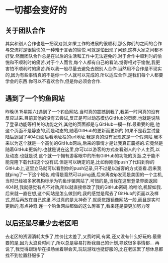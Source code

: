 # 一切都会变好的

## 关于团队合作

其实和别人合作也是一把双刃剑,如果工作的进展的很顺利,那么你们的之间的合作与交流将是很愉快的.一种难于言表的愉悦.可就是怕出现了问题,这样大家之间都不好受.然而团队合作总是在以后的生活和工作中无法避免的.对于合作中顺利时的愉悦和不顺利时的痛苦.对于个人而言,每个人都有自己的看法.觉得相对于愉悦,我更害怕不顺利时的痛苦.所以我一般尽量去避免去跟别人合作.当然用不合作是不现实的,因为有些事情真的不是你一个人就可以完成的.所以适应合作,是我们每个人都要学会的东西.你可以不喜欢合作,但是你必须会合作.

## 遇到了一个钓鱼网站

昨晚(6.15星期六)遇到了一个钓鱼网站.当时真的震撼到我了,我第一时间真的没有反应过来.目前其他的没有去尝试,反正是可以动态模仿GitHub的页面.也就是说除了登录功能等相关的功能之外,其他的页面都是与GitHub一模一样.最重要的是,他这个页面不是静态的,而是动态的,随着GitHub的更新而更新的.如果不是我尝试登陆后返回了404页面后看地址栏的url地址.我是真的没有发现这是一个假网站.我本来以为这个就是一个高仿的GitHub网站,后来的事情才是让我真正震撼的.它竟然是随着GitHub更新的.也就是说在这里,你可以以游客的方式查看别人的个人主页,以及动态.也就是说,这个就一个拥有游客眼中的所有GitHub的功能的页面.之于能不能克隆下载代码这个没有试.但是可以确定的是,比如你刚刚push了代码到你的GitHub上,这里立马就可以看到你的push记录,只不过是以游客的方式查看.后来我就ping了一下这个域名,难得是竟然可以ping通,后来再查ip发现是美国的一个主机,当时已经被多家机构标示为钓鱼诈骗网站了.可惜的是,当我在这里登录界面返回404时,我就感觉有点不对劲,所以就直接修改了我的GitHub密码,哈哈哈,机智如我.后来就一直在想,这个网站是怎么做到的,我的感觉是爬去了GitHub的页面以及样式,然后再放在自己这里.不过真的是太神奇了.就感觉跟镜像网站一般,而且是实时更新的,有点神奇.连一个钓鱼网站都做的这么厉害了,看来还是要更加努力呀

## 以后还是尽量少去老区吧

去老区的资源消耗太多了,性价比太差了,又费时间,有累,还又没有什么好玩的.最重要的是,因为太浪费时间了,所以总是容易打断我自己的计划,导致很多事情都...
再说了,我觉得跟瑞华在操场坐着聊会天,玩玩游戏也挺舒服的,比在老区累了想休息都找不到位置舒服多了
